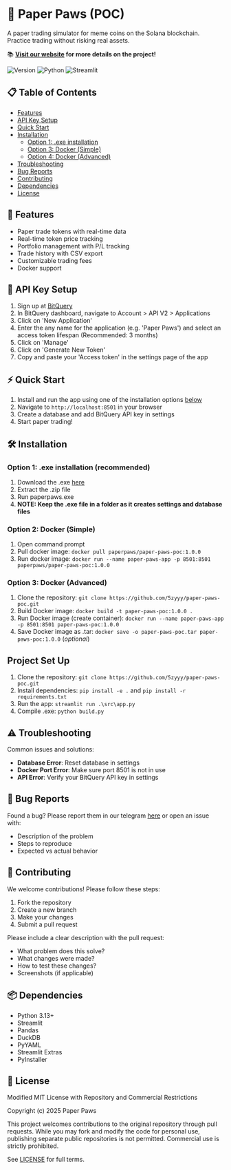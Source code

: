 # 🐾 Paper Paws (POC)

A paper trading simulator for meme coins on the Solana blockchain. Practice trading without risking real assets.

📚 **[Visit our website](https://www.paperpaws.xyz/) for more details on the project!**

![Version](https://img.shields.io/badge/version-1.0.0-blue)
![Python](https://img.shields.io/badge/python-3.13-green)
![Streamlit](https://img.shields.io/badge/streamlit-1.41.1-red)

## 📋 Table of Contents
- [Features](#-features)
- [API Key Setup](#-api-key-setup)
- [Quick Start](#-quick-start)
- [Installation](#️-installation)
  - [Option 1: .exe installation](#option-1-exe-installation-recommended)
  - [Option 3: Docker (Simple)](#option-2-docker-simple)
  - [Option 4: Docker (Advanced)](#option-3-docker-advanced)
- [Troubleshooting](#️-troubleshooting)
- [Bug Reports](#-bug-reports)
- [Contributing](#-contributing)
- [Dependencies](#-dependencies)
- [License](#-license)

## 🚀 Features
- Paper trade tokens with real-time data
- Real-time token price tracking
- Portfolio management with P/L tracking
- Trade history with CSV export
- Customizable trading fees
- Docker support

## 🔑 API Key Setup
1. Sign up at [BitQuery](https://bitquery.io/)
2. In BitQuery dashboard, navigate to Account > API V2 > Applications
3. Click on 'New Application'
4. Enter the any name for the application (e.g. 'Paper Paws') and select an access token lifespan (Recommended: 3 months)
5. Click on 'Manage'
6. Click on 'Generate New Token'
7. Copy and paste your 'Access token' in the settings page of the app

## ⚡ Quick Start
1. Install and run the app using one of the installation options [below](#️-installation)
2. Navigate to `http://localhost:8501` in your browser
3. Create a database and add BitQuery API key in settings
4. Start paper trading!

## 🛠️ Installation
### Option 1: .exe installation (recommended)
1. Download the .exe [here](https://drive.google.com/file/d/1usJ8up2veTvVKGGiaT167ap7y0fqhN4Y/view?usp=drive_link)
2. Extract the .zip file
3. Run paperpaws.exe
4. **NOTE: Keep the .exe file in a folder as it creates settings and database files**  

### Option 2: Docker (Simple)
1. Open command prompt
2. Pull docker image: ```docker pull paperpaws/paper-paws-poc:1.0.0```
3. Run docker image: ```docker run --name paper-paws-app -p 8501:8501 paperpaws/paper-paws-poc:1.0.0```

### Option 3: Docker (Advanced)
1. Clone the repository: ```git clone https://github.com/5zyyy/paper-paws-poc.git```
2. Build Docker image: ```docker build -t paper-paws-poc:1.0.0 .```
3. Run Docker image (create container): ```docker run --name paper-paws-app -p 8501:8501 paper-paws-poc:1.0.0```
4. Save Docker image as .tar: ```docker save -o paper-paws-poc.tar paper-paws-poc:1.0.0``` (*optional*)

## Project Set Up
1. Clone the repository: ```git clone https://github.com/5zyyy/paper-paws-poc.git```
2. Install dependencies: ```pip install -e .``` and ```pip install -r requirements.txt```
3. Run the app: ```streamlit run .\src\app.py```
4. Compile .exe: ```python build.py```

## ⚠️ Troubleshooting
Common issues and solutions:
- **Database Error**: Reset database in settings
- **Docker Port Error**: Make sure port 8501 is not in use
- **API Error**: Verify your BitQuery API key in settings

## 🐛 Bug Reports
Found a bug? Please report them in our telegram [here](https://t.me/paperpawsxyz) or open an issue with:
- Description of the problem
- Steps to reproduce
- Expected vs actual behavior

## 🤝 Contributing
We welcome contributions! Please follow these steps:

1. Fork the repository
2. Create a new branch
3. Make your changes
4. Submit a pull request

Please include a clear description with the pull request:
 - What problem does this solve?
 - What changes were made?
 - How to test these changes?
 - Screenshots (if applicable)

## 📦 Dependencies
- Python 3.13+
- Streamlit
- Pandas
- DuckDB
- PyYAML
- Streamlit Extras
- PyInstaller

## 📝 License
Modified MIT License with Repository and Commercial Restrictions

Copyright (c) 2025 Paper Paws

This project welcomes contributions to the original repository through pull requests. 
While you may fork and modify the code for personal use, publishing separate public 
repositories is not permitted. Commercial use is strictly prohibited.

See [LICENSE](LICENSE) for full terms.
